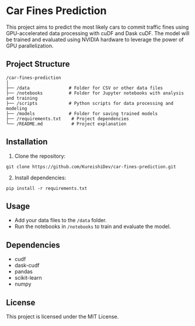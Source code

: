 # Car Fines Prediction

This project aims to predict the most likely cars to commit traffic fines using GPU-accelerated data processing with cuDF and Dask cuDF. The model will be trained and evaluated using NVIDIA hardware to leverage the power of GPU parallelization.

## Project Structure
```
/car-fines-prediction
│
├── /data               # Folder for CSV or other data files
├── /notebooks          # Folder for Jupyter notebooks with analysis and training
├── /scripts            # Python scripts for data processing and modeling
├── /models             # Folder for saving trained models
├── /requirements.txt    # Project dependencies
└── /README.md           # Project explanation
```

## Installation
1. Clone the repository:
```
git clone https://github.com/KureishiDev/car-fines-prediction.git
```

2. Install dependencies:
```
pip install -r requirements.txt
```

## Usage
- Add your data files to the `/data` folder.
- Run the notebooks in `/notebooks` to train and evaluate the model.

## Dependencies
- cudf
- dask-cudf
- pandas
- scikit-learn
- numpy

## License
This project is licensed under the MIT License.

